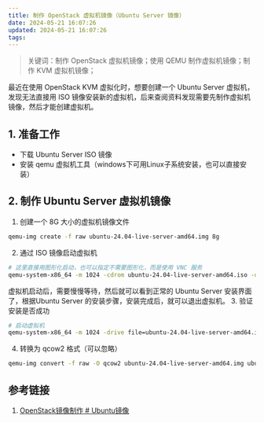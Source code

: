 ```yaml
---
title: 制作 OpenStack 虚拟机镜像（Ubuntu Server 镜像）
date: 2024-05-21 16:07:26
updated: 2024-05-21 16:07:26
tags:
---
```

> 关键词：制作 OpenStack 虚拟机镜像；使用 QEMU 制作虚拟机镜像；制作 KVM 虚拟机镜像；


最近在使用 OpenStack KVM 虚拟化时，想要创建一个 Ubuntu Server 虚拟机，发现无法直接用 ISO 镜像安装新的虚拟机，后来查阅资料发现需要先制作虚拟机镜像，然后才能创建虚拟机。

## 1. 准备工作

- 下载 Ubuntu Server ISO 镜像
- 安装 qemu 虚拟机工具（windows下可用Linux子系统安装，也可以直接安装）

## 2. 制作 Ubuntu Server 虚拟机镜像

1. 创建一个 8G 大小的虚拟机镜像文件
```bash
qemu-img create -f raw ubuntu-24.04-live-server-amd64.img 8g
```
2. 通过 ISO 镜像启动虚拟机
```bash
# 这里直接用图形化启动，也可以指定不需要图形化，而是使用 VNC 服务
qemu-system-x86_64 -m 1024 -cdrom ubuntu-24.04-live-server-amd64.iso -drive file=ubuntu-24.04-live-server-amd64.img -boot d
```
虚拟机启动后，需要慢慢等待，然后就可以看到正常的 Ubuntu Server 安装界面了，根据Ubuntu Server 的安装步骤，安装完成后，就可以退出虚拟机。
3. 验证安装是否成功
```bash
# 启动虚拟机
qemu-system-x86_64 -m 1024 -drive file=ubuntu-24.04-live-server-amd64.img -boot c
```
4. 转换为 qcow2 格式（可以忽略）
```bash
qemu-img convert -f raw -O qcow2 ubuntu-24.04-live-server-amd64.img ubuntu-24.04-live-server-amd64.qcow2
```

## 参考链接
1. [OpenStack镜像制作 # Ubuntu镜像](https://ztblog.readthedocs.io/en/latest/openstack/image-create-guide.html#ubuntu)
